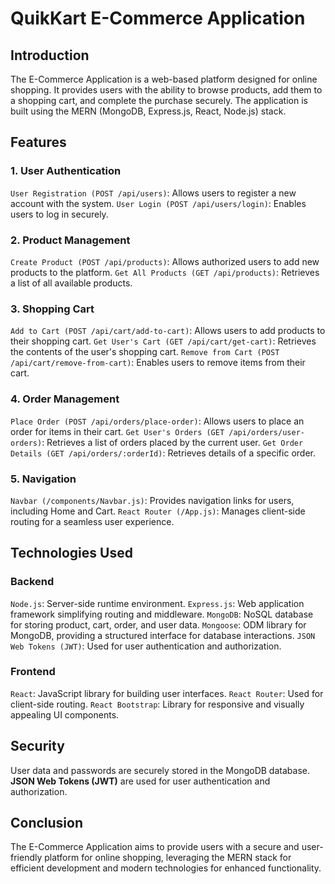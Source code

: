 # QuikKart E-Commerce Application

## Introduction

The E-Commerce Application is a web-based platform designed for online shopping. It provides users with the ability to browse products, add them to a shopping cart, and complete the purchase securely. The application is built using the MERN (MongoDB, Express.js, React, Node.js) stack.

## Features

### 1. User Authentication

`User Registration (POST /api/users)`: Allows users to register a new account with the system.
`User Login (POST /api/users/login)`: Enables users to log in securely.

### 2. Product Management

`Create Product (POST /api/products)`: Allows authorized users to add new products to the platform.
`Get All Products (GET /api/products)`: Retrieves a list of all available products.

### 3. Shopping Cart

`Add to Cart (POST /api/cart/add-to-cart)`: Allows users to add products to their shopping cart.
`Get User's Cart (GET /api/cart/get-cart)`: Retrieves the contents of the user's shopping cart.
`Remove from Cart (POST /api/cart/remove-from-cart)`: Enables users to remove items from their cart.

### 4. Order Management

`Place Order (POST /api/orders/place-order)`: Allows users to place an order for items in their cart.
`Get User's Orders (GET /api/orders/user-orders)`: Retrieves a list of orders placed by the current user.
`Get Order Details (GET /api/orders/:orderId)`: Retrieves details of a specific order.

### 5. Navigation

`Navbar (/components/Navbar.js)`: Provides navigation links for users, including Home and Cart.
`React Router (/App.js)`: Manages client-side routing for a seamless user experience.

## Technologies Used

### Backend

`Node.js`: Server-side runtime environment.
`Express.js`: Web application framework simplifying routing and middleware.
`MongoDB`: NoSQL database for storing product, cart, order, and user data.
`Mongoose`: ODM library for MongoDB, providing a structured interface for database interactions.
`JSON Web Tokens (JWT)`: Used for user authentication and authorization.

### Frontend

`React`: JavaScript library for building user interfaces.
`React Router`: Used for client-side routing.
`React Bootstrap`: Library for responsive and visually appealing
UI components.

## Security

User data and passwords are securely stored in the MongoDB database.
**JSON Web Tokens (JWT)** are used for user authentication and authorization.

## Conclusion

The E-Commerce Application aims to provide users with a secure and user-friendly platform for online shopping, leveraging the MERN stack for efficient development and modern technologies for enhanced functionality.
